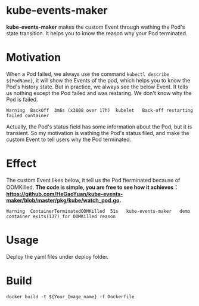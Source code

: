 # kube-events-maker
**kube-events-maker** makes the custom Event through wathing the Pod's state transition. It helps you to know the reason why your Pod terminated.

# Motivation
When a Pod failed, we always use the command `kubectl describe ${PodName}`, it will show the Events of the pod, which helps you to know the Pod's history state.
But in practice, we always see the below Event. It tells us nothing except the Pod failed and was restaring. We don't know why the Pod is failed.
```
Warning  BackOff  3m6s (x3808 over 17h)  kubelet   Back-off restarting failed container
```

Actually, the Pod's status field has some information about the Pod, but it is transient. So my motivation is wathing the Pod's status filed, and make the custom Event to tell users why the Pod terminated. 

# Effect
The custom Event likes below, it tell us the Pod fterminated because of OOMKilled. **The code is simple, you are free to see how it achieves： https://github.com/HeGaoYuan/kube-events-maker/blob/master/pkg/kube/watch_pod.go.**

```
Warning  ContainerTerminatedOOMKilled  51s   kube-events-maker   demo container exits(137) for OOMKilled reason
```
# Usage
Deploy the yaml files under deploy folder.

# Build
`docker build -t ${Your_Image_name} -f Dockerfile `

